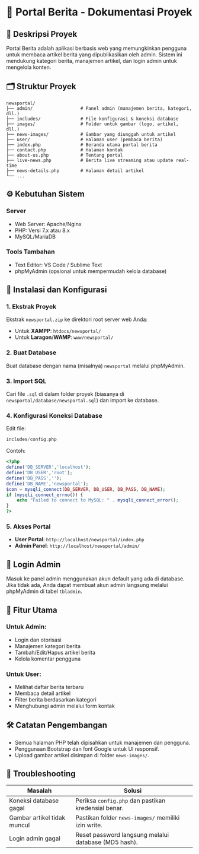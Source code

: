 
# 📄 Portal Berita - Dokumentasi Proyek

## 📌 Deskripsi Proyek
Portal Berita adalah aplikasi berbasis web yang memungkinkan pengguna untuk membaca artikel berita yang dipublikasikan oleh admin. Sistem ini mendukung kategori berita, manajemen artikel, dan login admin untuk mengelola konten.

## 🗂️ Struktur Proyek

```
newsportal/
├── admin/                  # Panel admin (manajemen berita, kategori, dll.)
├── includes/               # File konfigurasi & koneksi database
├── images/                 # Folder untuk gambar (logo, artikel, dll.)
├── news-images/            # Gambar yang diunggah untuk artikel
├── user/                   # Halaman user (pembaca berita)
├── index.php               # Beranda utama portal berita
├── contact.php             # Halaman kontak
├── about-us.php            # Tentang portal
├── live-news.php           # Berita live streaming atau update real-time
├── news-details.php        # Halaman detail artikel
└── ...
```

## ⚙️ Kebutuhan Sistem

### Server
- Web Server: Apache/Nginx
- PHP: Versi 7.x atau 8.x
- MySQL/MariaDB

### Tools Tambahan
- Text Editor: VS Code / Sublime Text
- phpMyAdmin (opsional untuk mempermudah kelola database)

## 💾 Instalasi dan Konfigurasi

### 1. Ekstrak Proyek
Ekstrak `newsportal.zip` ke direktori root server web Anda:
- Untuk **XAMPP**: `htdocs/newsportal/`
- Untuk **Laragon**/**WAMP**: `www/newsportal/`

### 2. Buat Database
Buat database dengan nama (misalnya) `newsportal` melalui phpMyAdmin.

### 3. Import SQL
Cari file `.sql` di dalam folder proyek (biasanya di `newsportal/database/newsportal.sql`) dan import ke database.

### 4. Konfigurasi Koneksi Database
Edit file:
```php
includes/config.php
```
Contoh:
```php
<?php
define('DB_SERVER','localhost');
define('DB_USER','root');
define('DB_PASS','');
define('DB_NAME','newsportal');
$con = mysqli_connect(DB_SERVER, DB_USER, DB_PASS, DB_NAME);
if (mysqli_connect_errno()) {
    echo "Failed to connect to MySQL: " . mysqli_connect_error();
}
?>
```

### 5. Akses Portal
- **User Portal**: `http://localhost/newsportal/index.php`
- **Admin Panel**: `http://localhost/newsportal/admin/`

## 🔐 Login Admin

Masuk ke panel admin menggunakan akun default yang ada di database. Jika tidak ada, Anda dapat membuat akun admin langsung melalui phpMyAdmin di tabel `tbladmin`.

## 🧩 Fitur Utama

### Untuk Admin:
- Login dan otorisasi
- Manajemen kategori berita
- Tambah/Edit/Hapus artikel berita
- Kelola komentar pengguna

### Untuk User:
- Melihat daftar berita terbaru
- Membaca detail artikel
- Filter berita berdasarkan kategori
- Menghubungi admin melalui form kontak

## 🛠️ Catatan Pengembangan

- Semua halaman PHP telah dipisahkan untuk manajemen dan pengguna.
- Penggunaan Bootstrap dan font Google untuk UI responsif.
- Upload gambar artikel disimpan di folder `news-images/`.

## 🧪 Troubleshooting

| Masalah                        | Solusi                                                  |
|-------------------------------|----------------------------------------------------------|
| Koneksi database gagal        | Periksa `config.php` dan pastikan kredensial benar.     |
| Gambar artikel tidak muncul   | Pastikan folder `news-images/` memiliki izin write.     |
| Login admin gagal             | Reset password langsung melalui database (MD5 hash).    |
